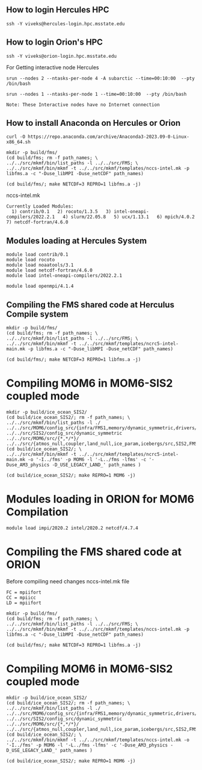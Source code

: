 ## How to login Hercules HPC
```
ssh -Y viveks@hercules-login.hpc.msstate.edu
```
## How to login Orion's HPC
```
ssh -Y viveks@orion-login.hpc.msstate.edu
```
For Getting interactive node Hercules
```
srun --nodes 2 --ntasks-per-node 4 -A subarctic --time=00:10:00  --pty /bin/bash
```
```
srun --nodes 1 --ntasks-per-node 1 --time=00:10:00  --pty /bin/bash
```
``` Note: These Interactive nodes have no Internet connection ```

## How to install Anaconda on Hercules or Orion
```
curl -O https://repo.anaconda.com/archive/Anaconda3-2023.09-0-Linux-x86_64.sh
```

```
mkdir -p build/fms/
(cd build/fms; rm -f path_names; \
../../src/mkmf/bin/list_paths -l ../../src/FMS; \
../../src/mkmf/bin/mkmf -t ../../src/mkmf/templates/nccs-intel.mk -p libfms.a -c "-Duse_libMPI -Duse_netCDF" path_names)
```

```
(cd build/fms/; make NETCDF=3 REPRO=1 libfms.a -j)
```

nccs-intel.mk

```
Currently Loaded Modules:
  1) contrib/0.1   2) rocoto/1.3.5   3) intel-oneapi-compilers/2022.2.1   4) slurm/22.05.8   5) ucx/1.13.1   6) mpich/4.0.2   7) netcdf-fortran/4.6.0
```

## Modules loading at Hercules System
```
module load contrib/0.1
module load rocoto
module load noaatools/3.1
module load netcdf-fortran/4.6.0
module load intel-oneapi-compilers/2022.2.1
```
```
module load openmpi/4.1.4
```

## Compiling the FMS shared code at Herculus Compile system
```
mkdir -p build/fms/
(cd build/fms; rm -f path_names; \
../../src/mkmf/bin/list_paths -l ../../src/FMS; \
../../src/mkmf/bin/mkmf -t ../../src/mkmf/templates/ncrc5-intel-main.mk -p libfms.a -c "-Duse_libMPI -Duse_netCDF" path_names)
```
```
(cd build/fms/; make NETCDF=3 REPRO=1 libfms.a -j)
```
# Compiling MOM6 in MOM6-SIS2 coupled mode

```
mkdir -p build/ice_ocean_SIS2/
(cd build/ice_ocean_SIS2/; rm -f path_names; \
../../src/mkmf/bin/list_paths -l ./ ../../src/MOM6/config_src/{infra/FMS1,memory/dynamic_symmetric,drivers/FMS_cap,external} ../../src/SIS2/config_src/dynamic_symmetric ../../src/MOM6/src/{*,*/*}/ ../../src/{atmos_null,coupler,land_null,ice_param,icebergs/src,SIS2,FMS/coupler,FMS/include}/)
(cd build/ice_ocean_SIS2/; \
../../src/mkmf/bin/mkmf -t ../../src/mkmf/templates/ncrc5-intel-main.mk -o '-I../fms' -p MOM6 -l '-L../fms -lfms' -c '-Duse_AM3_physics -D_USE_LEGACY_LAND_' path_names )

```

```
(cd build/ice_ocean_SIS2/; make REPRO=1 MOM6 -j)
```


# Modules loading in ORION for MOM6 Compilation

```
module load impi/2020.2 intel/2020.2 netcdf/4.7.4
```

# Compiling the FMS shared code at ORION

Before compiling need changes nccs-intel.mk file
```
FC = mpiifort
CC = mpiicc
LD = mpiifort
```

```
mkdir -p build/fms/
(cd build/fms; rm -f path_names; \
../../src/mkmf/bin/list_paths -l ../../src/FMS; \
../../src/mkmf/bin/mkmf -t ../../src/mkmf/templates/nccs-intel.mk -p libfms.a -c "-Duse_libMPI -Duse_netCDF" path_names)
```

```
(cd build/fms/; make NETCDF=3 REPRO=1 libfms.a -j)
```

# Compiling MOM6 in MOM6-SIS2 coupled mode

```
mkdir -p build/ice_ocean_SIS2/
(cd build/ice_ocean_SIS2/; rm -f path_names; \
../../src/mkmf/bin/list_paths -l ./ ../../src/MOM6/config_src/{infra/FMS1,memory/dynamic_symmetric,drivers/FMS_cap,external} ../../src/SIS2/config_src/dynamic_symmetric ../../src/MOM6/src/{*,*/*}/ ../../src/{atmos_null,coupler,land_null,ice_param,icebergs/src,SIS2,FMS/coupler,FMS/include}/)
(cd build/ice_ocean_SIS2/; \
../../src/mkmf/bin/mkmf -t ../../src/mkmf/templates/nccs-intel.mk -o '-I../fms' -p MOM6 -l '-L../fms -lfms' -c '-Duse_AM3_physics -D_USE_LEGACY_LAND_' path_names )
```
```
(cd build/ice_ocean_SIS2/; make REPRO=1 MOM6 -j)
```





